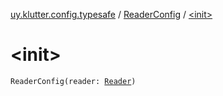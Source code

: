 [uy.klutter.config.typesafe](../index.md) / [ReaderConfig](index.md) / [&lt;init&gt;](.)


# &lt;init&gt;
<code>ReaderConfig(reader: [Reader](http://docs.oracle.com/javase/6/docs/api/java/io/Reader.html))</code><br/>

